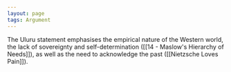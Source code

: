 ```yaml
---
layout: page
tags: Argument
---
```


The Uluru statement emphasises the empirical nature of the Western world, the lack of sovereignty and self-determination ([[14 - Maslow's Hierarchy of Needs]]), as well as the need to acknowledge the past ([[Nietzsche Loves Pain]]).